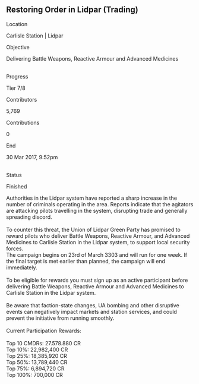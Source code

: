 ## Restoring Order in Lidpar (Trading)

Location

Carlisle Station \| Lidpar

Objective

Delivering Battle Weapons, Reactive Armour and Advanced Medicines

\
Progress

Tier 7/8

Contributors

5,769

Contributions

0

End

30 Mar 2017, 9:52pm

\
Status

Finished

Authorities in the Lidpar system have reported a sharp increase in the
number of criminals operating in the area. Reports indicate that the
agitators are attacking pilots travelling in the system, disrupting
trade and generally spreading discord.\
\
To counter this threat, the Union of Lidpar Green Party has promised to
reward pilots who deliver Battle Weapons, Reactive Armour, and Advanced
Medicines to Carlisle Station in the Lidpar system, to support local
security forces.\
The campaign begins on 23rd of March 3303 and will run for one week. If
the final target is met earlier than planned, the campaign will end
immediately.\
\
To be eligible for rewards you must sign up as an active participant
before delivering Battle Weapons, Reactive Armour and Advanced Medicines
to Carlisle Station in the Lidpar system.\
\
Be aware that faction-state changes, UA bombing and other disruptive
events can negatively impact markets and station services, and could
prevent the initiative from running smoothly.\
\
Current Participation Rewards:\
\
Top 10 CMDRs: 27.578.880 CR\
Top 10%: 22,982,400 CR\
Top 25%: 18,385,920 CR\
Top 50%: 13,789,440 CR\
Top 75%: 6,894,720 CR\
Top 100%: 700,000 CR
